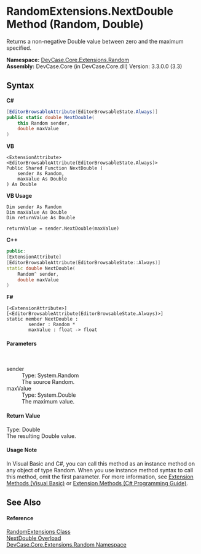 # RandomExtensions.NextDouble Method (Random, Double)
 

Returns a non-negative Double value between zero and the maximum specified.

**Namespace:**&nbsp;<a href="N_DevCase_Core_Extensions_Random">DevCase.Core.Extensions.Random</a><br />**Assembly:**&nbsp;DevCase.Core (in DevCase.Core.dll) Version: 3.3.0.0 (3.3)

## Syntax

**C#**<br />
``` C#
[EditorBrowsableAttribute(EditorBrowsableState.Always)]
public static double NextDouble(
	this Random sender,
	double maxValue
)
```

**VB**<br />
``` VB
<ExtensionAttribute>
<EditorBrowsableAttribute(EditorBrowsableState.Always)>
Public Shared Function NextDouble ( 
	sender As Random,
	maxValue As Double
) As Double
```

**VB Usage**<br />
``` VB Usage
Dim sender As Random
Dim maxValue As Double
Dim returnValue As Double

returnValue = sender.NextDouble(maxValue)
```

**C++**<br />
``` C++
public:
[ExtensionAttribute]
[EditorBrowsableAttribute(EditorBrowsableState::Always)]
static double NextDouble(
	Random^ sender, 
	double maxValue
)
```

**F#**<br />
``` F#
[<ExtensionAttribute>]
[<EditorBrowsableAttribute(EditorBrowsableState.Always)>]
static member NextDouble : 
        sender : Random * 
        maxValue : float -> float 

```


#### Parameters
&nbsp;<dl><dt>sender</dt><dd>Type: System.Random<br />The source Random.</dd><dt>maxValue</dt><dd>Type: System.Double<br />The maximum value.</dd></dl>

#### Return Value
Type: Double<br />The resulting Double value.

#### Usage Note
In Visual Basic and C#, you can call this method as an instance method on any object of type Random. When you use instance method syntax to call this method, omit the first parameter. For more information, see <a href="https://docs.microsoft.com/dotnet/visual-basic/programming-guide/language-features/procedures/extension-methods">Extension Methods (Visual Basic)</a> or <a href="https://docs.microsoft.com/dotnet/csharp/programming-guide/classes-and-structs/extension-methods">Extension Methods (C# Programming Guide)</a>.

## See Also


#### Reference
<a href="T_DevCase_Core_Extensions_Random_RandomExtensions">RandomExtensions Class</a><br /><a href="Overload_DevCase_Core_Extensions_Random_RandomExtensions_NextDouble">NextDouble Overload</a><br /><a href="N_DevCase_Core_Extensions_Random">DevCase.Core.Extensions.Random Namespace</a><br />